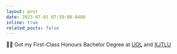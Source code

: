 ```yaml
---
layout: post
date: 2023-07-01 07:59:00-0400
inline: true
related_posts: false
---
```


🎉🎉 Got my First-Class Honours Bachelor Degree at [UOL](https://www.liverpool.ac.uk/) and [XJTLU](https://www.xjtlu.edu.cn/en)